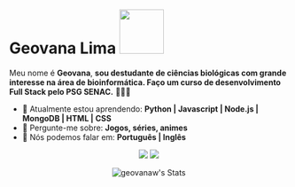  # Geovana Lima  <img src="https://media.tenor.com/E9uvclS3WnAAAAAC/bojji-kage.gif" width="80px">

Meu nome é <strong>Geovana</strong>, <strong>sou destudante de ciências biológicas com grande interesse na área de bioinformática. Faço um curso de desenvolvimento Full Stack pelo PSG SENAC.</strong> 👨🏻‍💻 

- 🚀 Atualmente estou aprendendo: <strong>Python | Javascript | Node.js | MongoDB | HTML | CSS </strong> 
- 💬 Pergunte-me sobre: <strong>Jogos, séries, animes</strong>
- 📣 Nós podemos falar em: <strong>Português | Inglês</strong>

<div align="center">
  
  <a href="mailto:geovana.willyna@gmail.com" alt="Gmail">
    <img src="https://img.shields.io/badge/-Gmail-FF0000?style=flat-square&labelColor=FF0000&logo=gmail&logoColor=white&link=geovana.willyna@gmail.com"/></a>

  <a href="https://www.linkedin.com/in/geovana-lima-8312a7274/" alt="Linkedin">
    <img src="https://img.shields.io/badge/-Linkedin-0e76a8?style=flat-square&logo=Linkedin&logoColor=white&link=https://www.linkedin.com/in/geovana-lima-8312a7274/" /></a>
  
 ![geovanaw's Stats](https://github-readme-stats.vercel.app/api?username=geovanaw&theme=tokyonight&show_icons=true&hide_border=true&count_private=true)
 
</div>
